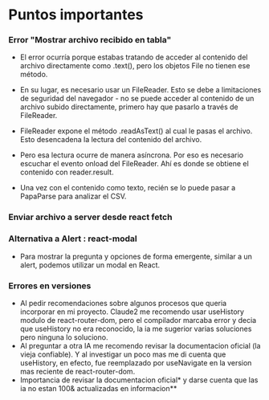 # Puntos importantes


### Error "Mostrar archivo recibido en tabla"

- El error ocurría porque estabas tratando de acceder al contenido del archivo directamente como .text(), pero los objetos File no tienen ese método.

- En su lugar, es necesario usar un FileReader. Esto se debe a limitaciones de seguridad del navegador - no se puede acceder al contenido de un archivo subido directamente, primero hay que pasarlo a través de FileReader.

- FileReader expone el método .readAsText() al cual le pasas el archivo. Esto desencadena la lectura del contenido del archivo.

- Pero esa lectura ocurre de manera asíncrona. Por eso es necesario escuchar el evento onload  del FileReader. Ahí es donde se obtiene el contenido con reader.result.

- Una vez con el contenido como texto, recién se lo puede pasar a PapaParse para analizar el CSV.


### Enviar archivo a server desde react fetch


### Alternativa a Alert : react-modal

- Para mostrar la pregunta y opciones de forma emergente, similar a un alert, podemos utilizar un modal en React.

### Errores en versiones

- Al pedir recomendaciones sobre algunos procesos que queria incorporar en mi proyecto. Claude2 me recomendo usar useHistory modulo de
react-router-dom, pero el compilador marcaba error y decia que useHistory no era reconocido, la ia me sugerior varias soluciones
pero ninguna lo soluciono. 
- Al preguntar a otra IA me recomendo revisar la documentacion oficial (la vieja confiable). Y al investigar un poco mas 
me di cuenta que useHistory, en efecto, fue reemplazado por useNavigate en la version mas reciente de react-router-dom.
- Importancia de revisar la documentacion oficial* y darse cuenta que las ia no estan 100& actualizadas en informacion**